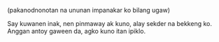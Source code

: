 (pakanodnonotan na ununan impanakar ko bilang ugaw)

Say kuwanen inak, nen pinmaway ak kuno, alay sekder na bekkeng ko. Anggan antoy gaween da, agko kuno itan ipiklo.